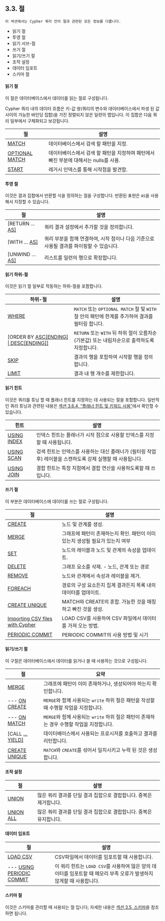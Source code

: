 
## 3.3. 절

```
이 섹션에서는 Cypher 쿼리 언어 절과 관련된 모든 정보를 다룹니다. 
```

+ 읽기 절
+ 투영 절
+ 읽기 서브-절
+ 쓰기 절
+ 읽기/쓰기 절
+ 조작 설정
+ 데이터 임포트
+ 스키마 절

#### 읽기 절

이 절은 데이터베이스에서 데이터를 읽는 절로 구성됩니다.

Cypher 쿼리 내의 데이터 흐름은 키-값 쌍(쿼리의 변수와 데이터베이스에서 파생 된 값 사이의 가능한 바인딩 집합)을 가진 정렬되지 않은 일련의 맵입니다. 이 집합은 다음 쿼리 일부에서 구체화되고 보강됩니다.

| 절                                                           | 설명                                                         |
| ------------------------------------------------------------ | ------------------------------------------------------------ |
| [MATCH](https://neo4j.com/docs/developer-manual/current/cypher/clauses/match/) | 데이터베이스에서 검색 할 패턴을 지정.                        |
| [OPTIONAL MATCH](https://neo4j.com/docs/developer-manual/3.4/cypher/clauses/merge/#query-merge-on-create-on-match) | 데이터베이스에서 검색 할 패턴을 지정하며 패턴에서 빠진 부분에 대해서는 nulls를 사용. |
| [START](https://neo4j.com/docs/developer-manual/current/cypher/clauses/start/) | 레거시 인덱스를 통해 시작점을 발견함.                        |


#### 투영 절 

이것은 결과 집합에서 반환할 식을 정의하는 절을 구성합니다. 반환된 표현은 ```AS```을 사용해서 지정할 수 있습니다. 

| 절                                                           | 설명                                                         |
| ------------------------------------------------------------ | ------------------------------------------------------------ |
| [RETURN … [AS\]](https://neo4j.com/docs/developer-manual/3.4/cypher/clauses/return/) | 쿼리 결과 설정에서 추가할 것을 정의합니다.                   |
| [WITH … [AS\]](https://neo4j.com/docs/developer-manual/3.4/cypher/clauses/with/) | 쿼리 부분을 함께 연결하여, 시작 점이나 다음 기준으로 사용될 결과를 파이핑할 수 있습니다. |
| [UNWIND … [AS\]](https://neo4j.com/docs/developer-manual/3.4/cypher/clauses/unwind/) | 리스트를 일련의 행으로 확장합니다.                           |


#### 읽기 하위-절

이것은 읽기 절 일부로 작동하는 하위-절을 포함합니다. 

| 하위-절                                                      | 설명                                                         |
| ------------------------------------------------------------ | ------------------------------------------------------------ |
| [WHERE](https://neo4j.com/docs/developer-manual/3.4/cypher/clauses/where/) | `MATCH` 또는 `OPTIONAL MATCH`  절 및 `WITH` 절 안의 패턴에 한계를 추가하여 결과를 필터링 합니다. |
| [ORDER BY [ASC[ENDING\] \| DESC[ENDING]]](https://neo4j.com/docs/developer-manual/3.4/cypher/clauses/order-by/) | ```RETURN``` 또는 ```WITH``` 뒤 하위 절이  오름차순 (기본값) 또는 내림차순으로 출력하도록 지정합니다. |
| [SKIP](https://neo4j.com/docs/developer-manual/3.4/cypher/clauses/skip/) | 결과의 행을 포함하여 시작할 행을 정의합니다.                 |
| [LIMIT](https://neo4j.com/docs/developer-manual/3.4/cypher/clauses/limit/) | 결과 내 행 개수를 제한합니다.                                |

#### 읽기 힌트
 
이것은 쿼리를 튜닝 할 때 플래너 힌트를 지정하는 데 사용되는 절을 포함합니다. 일반적인 쿼리 튜닝과 관련된 내용은 [섹션 3.6.4, “플래너 힌트 및 키워드 사용”](./query-tuning/using.md)에서 확인할 수 있습니다. 

| 힌트                                                         | 설명                                                         |
| ------------------------------------------------------------ | ------------------------------------------------------------ |
| [USING INDEX](https://neo4j.com/docs/developer-manual/3.4/cypher/query-tuning/using/#query-using-index-hint) | 인덱스 힌트는 플래너가 시작 점으로 사용할 인덱스를 지정할 때 사용됩니다. |
| [USING SCAN](https://neo4j.com/docs/developer-manual/3.4/cypher/query-tuning/using/#query-using-scan-hint) | 검색 힌트는 인덱스를 사용하는 대신 플래너가 (필터링 작업 후) 레이블을 스캔하도록 강제 실행할 때 사용됩니다. |
| [USING JOIN](https://neo4j.com/docs/developer-manual/3.4/cypher/query-tuning/using/#query-using-join-hint) | 결합 힌트는 특정 지점에서 결합 연산을 사용하도록할 때 쓰입니다. |

 
#### 쓰기 절 
 
이 부분은 데이터베이스에 데이터를 쓰는 절로 구성됩니다.

| 절                                                           | 설명                                                         |
| ------------------------------------------------------------ | ------------------------------------------------------------ |
| [CREATE](https://neo4j.com/docs/developer-manual/current/cypher/clauses/create/) | 노드 및 관계를 생성.                                         |
| [MERGE](https://neo4j.com/docs/developer-manual/current/cypher/clauses/merge/) | 그래프에 패턴이 존재하는지 확인. 패턴이 이미 있는지 생성될 필요가 있는지 여부 |
| [SET](https://neo4j.com/docs/developer-manual/current/cypher/clauses/set/) | 노드의 레이블과 노드 및 관계의 속성을 업데이트.              |
| [DELETE](https://neo4j.com/docs/developer-manual/current/cypher/clauses/delete/) | 그래프 요소를 삭제. - 노드, 관계 또는 경로                   |
| [REMOVE](https://neo4j.com/docs/developer-manual/current/cypher/clauses/remove/) | 노드와 관계에서 속성과 레이블을 제거.                        |
| [FOREACH](https://neo4j.com/docs/developer-manual/current/cypher/clauses/foreach/) | 경로의 구성 요소든지 집계 결과든지 목록 내의 데이터를 업데이트. |
| [CREATE UNIQUE](https://neo4j.com/docs/developer-manual/current/cypher/clauses/create-unique/) | MATCH와 CREATE의 혼합. 가능한 것을 매칭하고 빠진 것을 생성.  |
| [Importing CSV files with Cypher](https://neo4j.com/docs/developer-manual/current/cypher/clauses/importing-csv-files-with-cypher/) | LOAD CSV를 사용하여 CSV 파일에서 데이터를 가져 오는 방법.    |
| [PERIODIC COMMIT](https://neo4j.com/docs/developer-manual/current/cypher/clauses/using-periodic-commit/) | PERIODIC COMMIT의 사용 방법 및 시기                          |


#### 읽기/쓰기 절

이 구절은 데이터베이스에서 데이터를 읽거나 쓸 때 사용하는 것으로 구성됩니다.

| 절                                                           | 요약                                                         |
| ------------------------------------------------------------ | ------------------------------------------------------------ |
| [MERGE](https://neo4j.com/docs/developer-manual/3.4/cypher/clauses/merge/) | 그래프에 패턴이 이미 존재하거나, 생성되어야 하는지  확인합니다. |
| --- [ON CREATE](https://neo4j.com/docs/developer-manual/3.4/cypher/clauses/merge/#query-merge-on-create-on-match) | ```MERGE```와 함께 사용되는 ```write``` 하위 절은 패턴을 작성할 때 수행할 작업을 지정합니다. |
| --- [ON MATCH](https://neo4j.com/docs/developer-manual/3.4/cypher/clauses/merge/#query-merge-on-create-on-match) | ```MERGE```와 함께 사용되는 ```write``` 하위 절은 패턴이 존재하는 경우 수행할 작업을 지정합니다. |
| [CALL […YIELD\]](https://neo4j.com/docs/developer-manual/3.4/cypher/clauses/call/) | 데이터베이스에서 사용되는 프로시저를 호출하고 결과를 리턴합니다. |
| [CREATE UNIQUE](https://neo4j.com/docs/developer-manual/3.4/cypher/clauses/create-unique/) | ```MATCH```와 ```CREATE```를 섞어서 일치시키고 누락 된 것은 생성합니다. |

#### 조작 설정

| 절                                                           | 설명                                                         |
| ------------------------------------------------------------ | ------------------------------------------------------------ |
| [UNION](https://neo4j.com/docs/developer-manual/3.4/cypher/clauses/union/) | 많은 쿼리 결과를 단일 결과 집합으로 결합합니다. 중복은 제거합니다. |
| [UNION ALL](https://neo4j.com/docs/developer-manual/3.4/cypher/clauses/union/) | 많은 쿼리 결과를 단일 결과 집합으로 결합합니다. 중복은 유지합니다. |

#### 데이터 임포트

| 절                                                           | 설명                                                         |
| ------------------------------------------------------------ | ------------------------------------------------------------ |
| [LOAD CSV](https://neo4j.com/docs/developer-manual/3.4/cypher/clauses/load-csv/) | CSV파일에서 데이터를 임포트할 때  사용합니다.                |
| --- [USING PERIODIC COMMIT](https://neo4j.com/docs/developer-manual/3.4/cypher/query-tuning/using/#query-using-periodic-commit-hint) | 이 쿼리 힌트는 ```LOAD CSV```를 사용하여 많은 양의 데이터를 임포트할 때 메모리 부족 오류가 발생하지 않게할 때 사용합니다. |


#### 스키마 절

이것은 스키마를 관리할 때 사용되는 절 입니다; 자세한 내용은 [섹션 3.5, 스키마](./schema.md)을 참조하면 됩니다. 